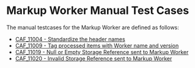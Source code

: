 # Markup Worker Manual Test Cases

The manual testcases for the Markup Worker are defined as follows:

- [CAF_11004 - Standardize the header names](CAF_11004)
- [CAF_11009 - Tag processed items with Worker name and version](CAF_11009)
- [CAF_11019 - Null or Empty Storage Reference sent to Markup Worker](CAF_11019)
- [CAF_11020 - Invalid Storage Reference sent to Markup Worker](CAF_11020)




